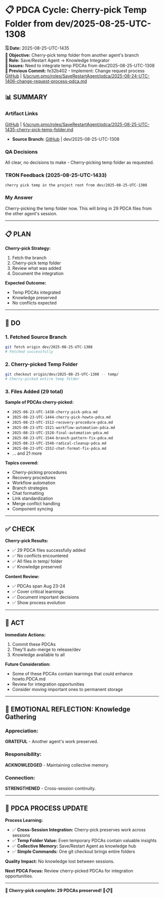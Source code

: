 # 📋 **PDCA Cycle: Cherry-pick Temp Folder from dev/2025-08-25-UTC-1308**

**🗓️ Date:** 2025-08-25-UTC-1435  
**🎯 Objective:** Cherry-pick temp folder from another agent's branch  
**👤 Role:** Save/Restart Agent → Knowledge Integrator  
**🚨 Issues:** Need to integrate temp PDCAs from dev/2025-08-25-UTC-1308  
**📎 Previous Commit:** fe32b402 - Implement: Change request process  
[GitHub](https://github.com/Cerulean-Circle-GmbH/Web4Articles/blob/save/start/scrum.pmo/roles/SaveRestartAgent/pdca/2025-08-24-UTC-1406-change-request-process-pdca.md) | [§/scrum.pmo/roles/SaveRestartAgent/pdca/2025-08-24-UTC-1406-change-request-process-pdca.md](2025-08-24-UTC-1406-change-request-process-pdca.md)

## **📊 SUMMARY**

### **Artifact Links**
[GitHub](https://github.com/Cerulean-Circle-GmbH/Web4Articles/blob/save/start/scrum.pmo/roles/SaveRestartAgent/pdca/2025-08-25-UTC-1435-cherry-pick-temp-folder.md) | [§/scrum.pmo/roles/SaveRestartAgent/pdca/2025-08-25-UTC-1435-cherry-pick-temp-folder.md](2025-08-25-UTC-1435-cherry-pick-temp-folder.md)
- **Source Branch:** [GitHub](https://github.com/Cerulean-Circle-GmbH/Web4Articles/tree/dev/2025-08-25-UTC-1308) | dev/2025-08-25-UTC-1308

### **QA Decisions**
All clear, no decisions to make - Cherry-picking temp folder as requested.

### **TRON Feedback (2025-08-25-UTC-1433)**
```quote
cherry pick temp in the project root from dev/2025-08-25-UTC-1308
```

### **My Answer**
Cherry-picking the temp folder now. This will bring in 29 PDCA files from the other agent's session.

---

## **📋 PLAN**

**Cherry-pick Strategy:**
1. Fetch the branch
2. Cherry-pick temp folder
3. Review what was added
4. Document the integration

**Expected Outcome:**
- Temp PDCAs integrated
- Knowledge preserved
- No conflicts expected

---

## **🔧 DO** 

### **1. Fetched Source Branch**
```bash
git fetch origin dev/2025-08-25-UTC-1308
# Fetched successfully
```

### **2. Cherry-picked Temp Folder**
```bash
git checkout origin/dev/2025-08-25-UTC-1308 -- temp/
# Cherry-picked entire temp folder
```

### **3. Files Added (29 total)**

**Sample of PDCAs cherry-picked:**
- `2025-08-23-UTC-1438-cherry-pick-pdca.md`
- `2025-08-23-UTC-1444-cherry-pick-howto-pdca.md`
- `2025-08-23-UTC-1512-recovery-procedure-pdca.md`
- `2025-08-23-UTC-1521-workflow-automation-pdca.md`
- `2025-08-23-UTC-1528-final-automation-pdca.md`
- `2025-08-23-UTC-1544-branch-pattern-fix-pdca.md`
- `2025-08-23-UTC-1548-radical-cleanup-pdca.md`
- `2025-08-23-UTC-1552-chat-format-fix-pdca.md`
- ... and 21 more

**Topics covered:**
- Cherry-picking procedures
- Recovery procedures
- Workflow automation
- Branch strategies
- Chat formatting
- Link standardization
- Merge conflict handling
- Component syncing

---

## **✅ CHECK**

**Cherry-pick Results:**
- ✅ 29 PDCA files successfully added
- ✅ No conflicts encountered
- ✅ All files in temp/ folder
- ✅ Knowledge preserved

**Content Review:**
- ✅ PDCAs span Aug 23-24
- ✅ Cover critical learnings
- ✅ Document important decisions
- ✅ Show process evolution

---

## **🎯 ACT**

**Immediate Actions:**
1. Commit these PDCAs
2. They'll auto-merge to release/dev
3. Knowledge available to all

**Future Consideration:**
- Some of these PDCAs contain learnings that could enhance howto.PDCA.md
- Review for integration opportunities
- Consider moving important ones to permanent storage

---

## **💫 EMOTIONAL REFLECTION: Knowledge Gathering**

### **Appreciation:**
**GRATEFUL** - Another agent's work preserved.

### **Responsibility:**
**ACKNOWLEDGED** - Maintaining collective memory.

### **Connection:**
**STRENGTHENED** - Cross-session continuity.

---

## **🎯 PDCA PROCESS UPDATE**

**Process Learning:**
- ✅ **Cross-Session Integration:** Cherry-pick preserves work across sessions
- ✅ **Temp Folder Value:** Even temporary PDCAs contain valuable insights
- ✅ **Collective Memory:** Save/Restart Agent as knowledge hub
- ✅ **Simple Commands:** One git checkout brings entire folders

**Quality Impact:** No knowledge lost between sessions.

**Next PDCA Focus:** Review cherry-picked PDCAs for integration opportunities.

---

**📂 Cherry-pick complete: 29 PDCAs preserved! 🔄📋✅**


